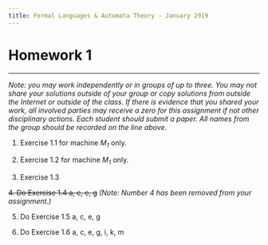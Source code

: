 ```yaml
---
title: Formal Languages & Automata Theory - January 2019
---
```



#  Homework 1
_______________________________________________________
*Note: you may work independently or in groups of up to three.  You may not share your solutions outside of your group or copy solutions from outside the Internet or outside of the class. If there is evidence that you shared your work, all involved parties may receive a zero for this assignment if not other disciplinary actions. Each student should submit a paper.  All names from the group should be recorded on the line above.*

1. Exercise 1.1 for machine *M<sub>1</sub>* only.

2. Exercise 1.2 for machine *M<sub>1</sub>* only.

3. Exercise 1.3

~~4. Do Exercise 1.4 a, c, e, g~~ *(Note: Number 4 has been removed from your assignment.)*

5. Do Exercise 1.5 a, c, e, g

6. Do Exercise 1.6 a, c, e, g, i, k, m
